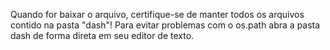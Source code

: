Quando for baixar o arquivo, certifique-se de manter todos os arquivos contido na pasta "dash"! Para evitar problemas com o os.path abra a pasta dash de forma direta em seu editor de texto.
